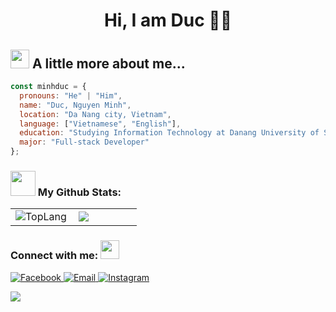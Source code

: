 ## <h1 align="center"> Hi, I am Duc 👩‍💻</h1>
## <img src="https://emojis.slackmojis.com/emojis/images/1588315024/8823/hyperkitty.gif?1588315024" width="30px"/> A little more about me...


```js
const minhduc = {
  pronouns: "He" | "Him",
  name: "Duc, Nguyen Minh",
  location: "Da Nang city, Vietnam",
  language: ["Vietnamese", "English"],
  education: "Studying Information Technology at Danang University of Science and Technology",
  major: "Full-stack Developer"
};
```

### <img src="https://media.giphy.com/media/VgCDAzcKvsR6OM0uWg/giphy.gif" width="40">  My Github Stats:

<table width="100%"  border="0" cellpadding="0" cellspacing="0">
	<tr>
		<td align="left" width="50%">
			<img align="left" alt="TopLang" src="https://github-readme-stats.vercel.app/api?username=minhduc1582" />
		</td>
		<td align="left" width="50%">
			<img align='left' src="https://github-readme-stats.vercel.app/api/top-langs/?username=minhduc1582&layout=compact" />
		</td>
	</tr>
</table>

### Connect with me: <img src="https://raw.githubusercontent.com/nguyenthanhlong11/nguyenthanhlong11/master/Assets/handshake.gif" height="30px">

<p>
	<a href="https://www.facebook.com/m.duc.158/" target="_blank">
		<img alt="Facebook" src="https://img.shields.io/badge/.-minhduc-ff69b4?style=flat&logo=facebook">
	</a>
	<a href="mailto:minhduc2247@gmail.com">
		<img alt="Email" src="https://img.shields.io/badge/.-minhduc2247@gmail.com-orange?style=flat&logo=gmail">
	</a>
	<a href="https://www.instagram.com/mduc_ld/" target="_blank">
		<img alt="Instagram" src="https://img.shields.io/badge/.-@minhduc_ld-ff69b4?style=flat&logo=instagram">
	</a>
</p>
<p align="left">
	<a href="https://github.com/minhduc1582">
		<img src="https://komarev.com/ghpvc/?username=paulnguyen-mn">
	</a>
</p>


<!--
**minhduc1582/minhduc1582** is a ✨ _special_ ✨ repository because its `README.md` (this file) appears on your GitHub profile.

Here are some ideas to get you started:

- 🔭 I’m currently working on ...
- 🌱 I’m currently learning ...
- 👯 I’m looking to collaborate on ...
- 🤔 I’m looking for help with ...
- 💬 Ask me about ...
- 📫 How to reach me: ...
- 😄 Pronouns: ...
- ⚡ Fun fact: ...
-->
